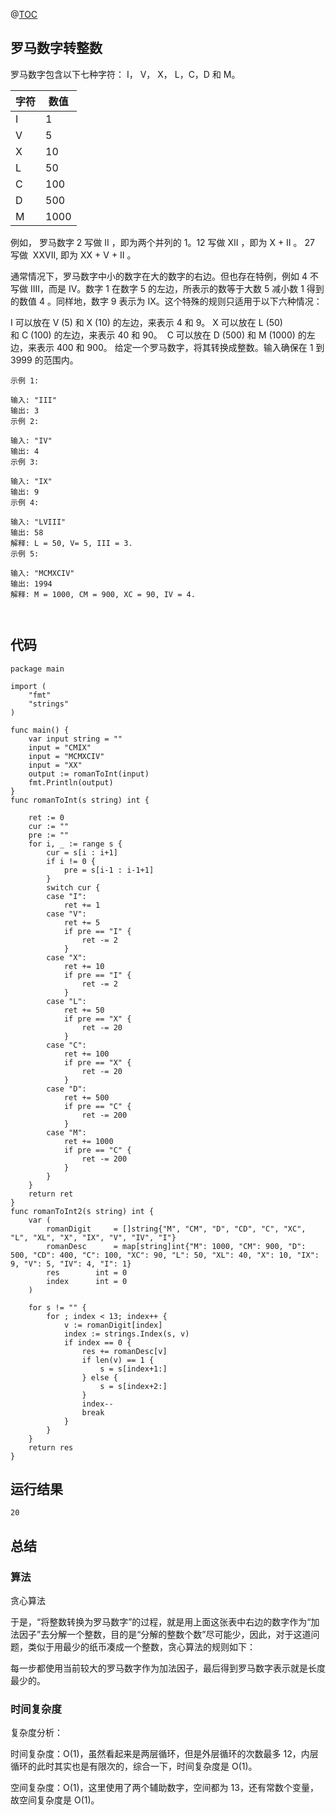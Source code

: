 @[TOC](罗马数字转整数)

## 罗马数字转整数

罗马数字包含以下七种字符： I， V， X， L，C，D 和 M。

| 字符 | 数值 | 
|---|---|
|I|1|
|V|5|
|X|10|
|L|50|
|C|100|
|D|500|
|M|1000|

例如， 罗马数字 2 写做 II ，即为两个并列的 1。12 写做 XII ，即为 X + II 。 27 写做  XXVII, 即为 XX + V + II 。

通常情况下，罗马数字中小的数字在大的数字的右边。但也存在特例，例如 4 不写做 IIII，而是 IV。数字 1 在数字 5 的左边，所表示的数等于大数 5 减小数 1 得到的数值 4 。同样地，数字 9 表示为 IX。这个特殊的规则只适用于以下六种情况：

I 可以放在 V (5) 和 X (10) 的左边，来表示 4 和 9。
X 可以放在 L (50) 和 C (100) 的左边，来表示 40 和 90。 
C 可以放在 D (500) 和 M (1000) 的左边，来表示 400 和 900。
给定一个罗马数字，将其转换成整数。输入确保在 1 到 3999 的范围内。




```
示例 1:

输入: "III"
输出: 3
示例 2:

输入: "IV"
输出: 4
示例 3:

输入: "IX"
输出: 9
示例 4:

输入: "LVIII"
输出: 58
解释: L = 50, V= 5, III = 3.
示例 5:

输入: "MCMXCIV"
输出: 1994
解释: M = 1000, CM = 900, XC = 90, IV = 4.



```



## 代码
```text
package main

import (
	"fmt"
	"strings"
)

func main() {
	var input string = ""
	input = "CMIX"
	input = "MCMXCIV"
	input = "XX"
	output := romanToInt(input)
	fmt.Println(output)
}
func romanToInt(s string) int {

	ret := 0
	cur := ""
	pre := ""
	for i, _ := range s {
		cur = s[i : i+1]
		if i != 0 {
			pre = s[i-1 : i-1+1]
		}
		switch cur {
		case "I":
			ret += 1
		case "V":
			ret += 5
			if pre == "I" {
				ret -= 2
			}
		case "X":
			ret += 10
			if pre == "I" {
				ret -= 2
			}
		case "L":
			ret += 50
			if pre == "X" {
				ret -= 20
			}
		case "C":
			ret += 100
			if pre == "X" {
				ret -= 20
			}
		case "D":
			ret += 500
			if pre == "C" {
				ret -= 200
			}
		case "M":
			ret += 1000
			if pre == "C" {
				ret -= 200
			}
		}
	}
	return ret
}
func romanToInt2(s string) int {
	var (
		romanDigit     = []string{"M", "CM", "D", "CD", "C", "XC", "L", "XL", "X", "IX", "V", "IV", "I"}
		romanDesc      = map[string]int{"M": 1000, "CM": 900, "D": 500, "CD": 400, "C": 100, "XC": 90, "L": 50, "XL": 40, "X": 10, "IX": 9, "V": 5, "IV": 4, "I": 1}
		res        int = 0
		index      int = 0
	)

	for s != "" {
		for ; index < 13; index++ {
			v := romanDigit[index]
			index := strings.Index(s, v)
			if index == 0 {
				res += romanDesc[v]
				if len(v) == 1 {
					s = s[index+1:]
				} else {
					s = s[index+2:]
				}
				index--
				break
			}
		}
	}
	return res
}

```


## 运行结果

```
20
```


## 总结

### 算法

贪心算法

于是，“将整数转换为罗马数字”的过程，就是用上面这张表中右边的数字作为“加法因子”去分解一个整数，目的是“分解的整数个数”尽可能少，因此，对于这道问题，类似于用最少的纸币凑成一个整数，贪心算法的规则如下：

每一步都使用当前较大的罗马数字作为加法因子，最后得到罗马数字表示就是长度最少的。


### 时间复杂度

复杂度分析：

时间复杂度：O(1)，虽然看起来是两层循环，但是外层循环的次数最多 12，内层循环的此时其实也是有限次的，综合一下，时间复杂度是 O(1)。

空间复杂度：O(1)，这里使用了两个辅助数字，空间都为 13，还有常数个变量，故空间复杂度是 O(1)。








